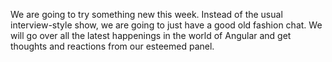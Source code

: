 We are going to try something new this week. Instead of the usual interview-style show, 
we are going to just have a good old fashion chat. We will go over all the latest 
happenings in the world of Angular and get thoughts and reactions from our esteemed panel.﻿